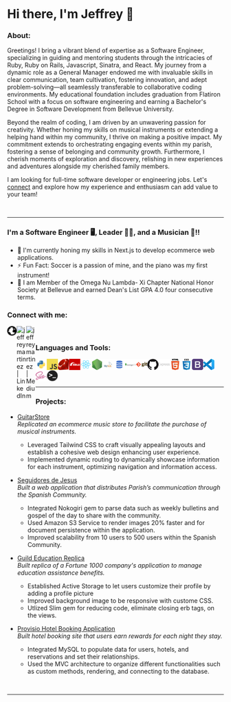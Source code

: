 


# Hi there, I'm Jeffrey  👋 

### About: 


Greetings! I bring a vibrant blend of expertise as a Software Engineer, specializing in guiding and mentoring students through the intricacies of Ruby, Ruby on Rails, Javascript, Sinatra, and React. My journey from a dynamic role as a General Manager endowed me with invaluable skills in clear communication, team cultivation, fostering innovation, and adept problem-solving—all seamlessly transferable to collaborative coding environments. My educational foundation includes graduation from Flatiron School with a focus on software engineering and earning a Bachelor's Degree in Software Development from Bellevue University.

Beyond the realm of coding, I am driven by an unwavering passion for creativity. Whether honing my skills on musical instruments or extending a helping hand within my community, I thrive on making a positive impact. My commitment extends to orchestrating engaging events within my parish, fostering a sense of belonging and community growth. Furthermore, I cherish moments of exploration and discovery, relishing in new experiences and adventures alongside my cherished family members.

I am looking for full-time software developer or engineering jobs. Let's [connect][linkedin] and explore how my experience and enthusiasm can add value to your team!

<br/>

---


### I'm a Software Engineer 🖥️, Leader 🏋️‍♂️, and a Musician 🎵!!

- 🌱 I'm currently honing my skills in Next.js to develop ecommerce web applications. 
- ⚡ Fun Fact: Soccer is a passion of mine, and the piano was my first instrument!
- 🥇 I am Member of the Omega Nu Lambda- Xi Chapter National Honor Society at Bellevue and earned Dean's List GPA 4.0 four consecutive terms.

### Connect with me:

[<img align="left" class='image' alt="jeffreymartinez.dev" width="22px" src="https://raw.githubusercontent.com/iconic/open-iconic/master/svg/globe.svg" />][website]
[<img align="left" class='image' alt="jeffreymartinez | LinkedIn" width="22px" src="https://cdn.jsdelivr.net/npm/simple-icons@v3/icons/linkedin.svg" />][linkedin]
[<img align="left" class='image' alt="jeffreymartinez | Medium " width="22px" src="https://cdn.jsdelivr.net/npm/simple-icons@v3/icons/medium.svg" />][medium]

<br />

### Languages and Tools:
<img align="left" class='image' alt="Terminal" width="26px" src="https://raw.githubusercontent.com/github/explore/80688e429a7d4ef2fca1e82350fe8e3517d3494d/topics/python/python.png" />

<img align="left" class='image' alt="JavaScript" width="26px" src="https://raw.githubusercontent.com/github/explore/80688e429a7d4ef2fca1e82350fe8e3517d3494d/topics/javascript/javascript.png" />

<img align="left" class='image' alt="Terminal" width="26px" src="https://raw.githubusercontent.com/github/explore/80688e429a7d4ef2fca1e82350fe8e3517d3494d/topics/ruby/ruby.png" />

<img align="left" class='image' alt="Terminal" width="26px" src="https://raw.githubusercontent.com/github/explore/80688e429a7d4ef2fca1e82350fe8e3517d3494d/topics/rails/rails.png" />

<img align="left" class='image' alt="React" width="26px" src="https://raw.githubusercontent.com/github/explore/80688e429a7d4ef2fca1e82350fe8e3517d3494d/topics/react/react.png" />

<img align="left" class='image' alt="Node.js" width="26px" src="https://raw.githubusercontent.com/github/explore/80688e429a7d4ef2fca1e82350fe8e3517d3494d/topics/nodejs/nodejs.png" />

<img align="left" class='image' alt="MySQL" width="26px" src="https://raw.githubusercontent.com/github/explore/80688e429a7d4ef2fca1e82350fe8e3517d3494d/topics/mysql/mysql.png" />

<img align="left" class='image' alt="SQL" width="26px" src="https://raw.githubusercontent.com/github/explore/80688e429a7d4ef2fca1e82350fe8e3517d3494d/topics/sql/sql.png" />

<img align="left" class='image' alt="MongoDB" width="26px" src="https://raw.githubusercontent.com/github/explore/80688e429a7d4ef2fca1e82350fe8e3517d3494d/topics/mongodb/mongodb.png" />

<img align="left" class='image' alt="Git" width="26px" src="https://raw.githubusercontent.com/github/explore/80688e429a7d4ef2fca1e82350fe8e3517d3494d/topics/git/git.png" />

<img align="left" class='image' alt="GitHub" width="26px" src="https://raw.githubusercontent.com/github/explore/78df643247d429f6cc873026c0622819ad797942/topics/github/github.png" />

<img align="left" class='image' alt="Terminal" width="26px" src="https://raw.githubusercontent.com/github/explore/80688e429a7d4ef2fca1e82350fe8e3517d3494d/topics/express/express.png" />

<img align="left" class='image' alt="HTML5" width="26px" src="https://raw.githubusercontent.com/github/explore/80688e429a7d4ef2fca1e82350fe8e3517d3494d/topics/html/html.png" />

<img align="left" class='image' alt="CSS3" width="26px" src="https://raw.githubusercontent.com/github/explore/80688e429a7d4ef2fca1e82350fe8e3517d3494d/topics/css/css.png" />

<img align="left" class='image' alt="Terminal" width="26px" src="https://raw.githubusercontent.com/github/explore/80688e429a7d4ef2fca1e82350fe8e3517d3494d/topics/bootstrap/bootstrap.png" />

<img align="left" class='image' alt="Visual Studio Code" width="26px" src="https://raw.githubusercontent.com/github/explore/80688e429a7d4ef2fca1e82350fe8e3517d3494d/topics/visual-studio-code/visual-studio-code.png" />

<img align="left" class='image' alt="Sass" width="26px" src="https://raw.githubusercontent.com/github/explore/80688e429a7d4ef2fca1e82350fe8e3517d3494d/topics/sass/sass.png" />

<img align="left" class='image' alt="Terminal" width="26px" src="https://raw.githubusercontent.com/github/explore/80688e429a7d4ef2fca1e82350fe8e3517d3494d/topics/terminal/terminal.png" />

<br/>
<br/>
<br/>

---


### Projects:
<!-- make sure to add the react quiz application and deployed link here -->

- [GuitarStore](https://github.com/martinezjf2/music-store-nextjs)  
*Replicated an ecommerce music store to facilitate the purchase of musical instruments.*
    - Leveraged Tailwind CSS to craft visually appealing layouts and establish a cohesive web design enhancing user experience.
    - Implemented dynamic routing to dynamically showcase information for each instrument, optimizing navigation and information access.

- [Seguidores de Jesus](https://github.com/martinezjf2/grupo_musica_farmingdale)  
*Built a web application that distributes Parish’s communication through the Spanish Community.*
    - Integrated Nokogiri gem to parse data such as weekly bulletins and gospel of the day to share with the community.
    - Used Amazon S3 Service to render images 20% faster and for document persistence within the application.
    - Improved scalability from 10 users to 500 users within the Spanish Community.

- [Guild Education Replica](https://guild-education-replica.herokuapp.com)   
*Built replica of a Fortune 1000 company's application to manage education assistance benefits.*
    - Established Active Storage to let users customize their profile by adding a profile picture
    - Improved background image to be responsive with custome CSS.
    - Utlized Slim gem for reducing code, eliminate closing erb tags, on the views.
 
- [Provisio Hotel Booking Application](https://github.com/martinezjf2/Jeffrey_provisio)  
*Built hotel booking site that users earn rewards for each night they stay.*
    - Integrated MySQL to populate data for users, hotels, and reservations and set their relationships.
    - Used the MVC architecture to organize different functionalities such as custom methods, rendering, and connecting to the database.


<br/>


---





[website]: https://jeffreymartinez.dev
[instagram]: https://www.instagram.com/martinezjf2/
[linkedin]: https://www.linkedin.com/in/martinezjf2/
[github]: https://github.com/martinezjf2
[medium]: https://martinezjf2.medium.com
